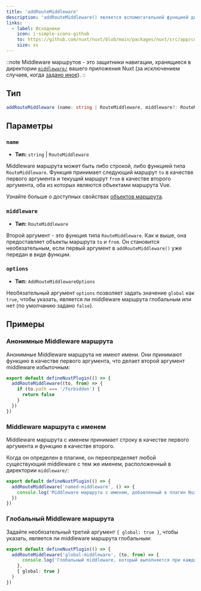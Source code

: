 ```yaml
---
title: 'addRouteMiddleware'
description: 'addRouteMiddleware() является вспомогательной функцией для динамического добавления middleware в ваше приложение.'
links:
  - label: Исходники
    icon: i-simple-icons-github
    to: https://github.com/nuxt/nuxt/blob/main/packages/nuxt/src/app/composables/router.ts
    size: xs
---
```


::note
Middleware маршрутов - это защитники навигации, хранящиеся в директории [`middleware/`](/docs/guide/directory-structure/middleware) вашего приложения Nuxt (за исключением случаев, когда [задано иное](/docs/api/nuxt-config#middleware)).
::

## Тип

```ts
addRouteMiddleware (name: string | RouteMiddleware, middleware?: RouteMiddleware, options: AddRouteMiddlewareOptions = {})
```

## Параметры

### `name`

- **Тип:** `string` | `RouteMiddleware`

Middleware маршрута может быть либо строкой, либо функцией типа `RouteMiddleware`. Функция принимает следующий маршрут `to` в качестве первого аргумента и текущий маршрут `from` в качестве второго аргумента, оба из которых являются объектами маршрута Vue.

Узнайте больше о доступных свойствах [объектов маршрута](/docs/api/composables/use-route).

### `middleware`

- **Тип:** `RouteMiddleware`

Второй аргумент - это функция типа `RouteMiddleware`. Как и выше, она предоставляет объекты маршрута `to` и `from`. Он становится необязательным, если первый аргумент в `addRouteMiddleware()` уже передан в виде функции.

### `options`

- **Тип:** `AddRouteMiddlewareOptions`

Необязательный аргумент `options` позволяет задать значение `global` как `true`, чтобы указать, является ли middleware маршрута глобальным или нет (по умолчанию задано `false`).

## Примеры

### Анонимные Middleware маршрута

Анонимные Middleware маршрута не имеют имени. Они принимают функцию в качестве первого аргумента, что делает второй аргумент middleware избыточным:

```ts [plugins/my-plugin.ts]
export default defineNuxtPlugin(() => {
  addRouteMiddleware((to, from) => {
    if (to.path === '/forbidden') {
      return false
    }
  })
})
```

### Middleware маршрута с именем

Middleware маршрута с именем принимает строку в качестве первого аргумента и функцию в качестве второго.

Когда он определен в плагине, он переопределяет любой существующий middleware с тем же именем, расположенный в директории `middleware/`:

```ts [plugins/my-plugin.ts]
export default defineNuxtPlugin(() => {
  addRouteMiddleware('named-middleware', () => {
    console.log('Middleware маршрута с именем, добавленный в плагин Nuxt')
  })
})
```

### Глобальный Middleware маршрута

Задайте необязательный третий аргумент `{ global: true }`, чтобы указать, является ли middleware маршрута глобальным:

```ts [plugins/my-plugin.ts]
export default defineNuxtPlugin(() => {
  addRouteMiddleware('global-middleware', (to, from) => {
      console.log('Глобальный middleware, который выполняется при каждом изменении маршрута')
    },
    { global: true }
  )
})
```
